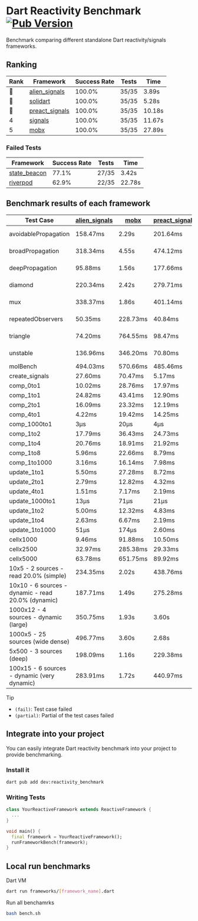 # Dart Reactivity Benchmark [![Pub Version](https://img.shields.io/pub/v/reactivity_benchmark)](https://pub.dev/packages/reactivity_benchmark)

Benchmark comparing different standalone Dart reactivity/signals frameworks.

## Ranking

<!-- ranking start -->
| Rank | Framework | Success Rate | Tests | Time |
|------|-----------|--------------|-------|------|
| 🥇 | [alien_signals](https://github.com/medz/alien-signals-dart) | 100.0% | 35/35 | 3.89s |
| 🥈 | [solidart](https://github.com/nank1ro/solidart) | 100.0% | 35/35 | 5.28s |
| 🥉 | [preact_signals](https://pub.dev/packages/preact_signals) | 100.0% | 35/35 | 10.18s |
| 4 | [signals](https://github.com/rodydavis/signals.dart) | 100.0% | 35/35 | 11.67s |
| 5 | [mobx](https://github.com/mobxjs/mobx.dart) | 100.0% | 35/35 | 27.89s |

<!-- ranking end -->

### **Failed Tests**

<!-- fail start -->
| Framework | Success Rate | Tests | Time |
|-----------|--------------|-------|------|
| [state_beacon](https://github.com/jinyus/dart_beacon) | 77.1% | 27/35 | 3.42s |
| [riverpod](https://github.com/rrousselGit/riverpod) | 62.9% | 22/35 | 22.78s |

<!-- fail end -->

## Benchmark results of each framework

<!-- test-case start -->
| Test Case | [alien_signals](https://github.com/medz/alien-signals-dart) | [mobx](https://github.com/mobxjs/mobx.dart) | [preact_signals](https://pub.dev/packages/preact_signals) | [riverpod](https://github.com/rrousselGit/riverpod) | [signals](https://github.com/rodydavis/signals.dart) | [solidart](https://github.com/nank1ro/solidart) | [state_beacon](https://github.com/jinyus/dart_beacon) |
|---|---|---|---|---|---|---|---|
| avoidablePropagation | 158.47ms | 2.29s | 201.64ms | 1.35s | 208.07ms | 262.23ms | 156.77ms (fail) |
| broadPropagation | 318.34ms | 4.55s | 474.12ms | 82.22ms (fail) | 458.09ms | 455.64ms | 6.73ms (fail) |
| deepPropagation | 95.88ms | 1.56s | 177.66ms | 2.05s (fail) | 165.65ms | 141.89ms | 141.18ms (fail) |
| diamond | 220.34ms | 2.42s | 279.71ms | 2.76s (fail) | 282.10ms | 311.32ms | 195.37ms (fail) |
| mux | 338.37ms | 1.86s | 401.14ms | 572.31ms (fail) | 450.62ms | 394.99ms | 191.33ms (fail) |
| repeatedObservers | 50.35ms | 228.73ms | 40.84ms | 380.79ms (fail) | 44.58ms | 89.24ms | 52.25ms (fail) |
| triangle | 74.20ms | 764.55ms | 98.47ms | 923.56ms (fail) | 103.08ms | 96.20ms | 81.66ms (fail) |
| unstable | 136.96ms | 346.20ms | 70.80ms | 615.21ms (fail) | 79.95ms | 170.22ms | 337.25ms (fail) |
| molBench | 494.03ms | 570.66ms | 485.46ms | 12.21ms | 488.47ms | 493.66ms | 945μs |
| create_signals | 27.60ms | 70.47ms | 5.17ms | 24.73ms | 25.35ms | 52.07ms | 64.20ms |
| comp_0to1 | 10.02ms | 28.76ms | 17.97ms | 14.06ms | 12.05ms | 25.91ms | 54.32ms |
| comp_1to1 | 24.82ms | 43.41ms | 12.90ms | 23.57ms | 28.31ms | 44.38ms | 55.95ms |
| comp_2to1 | 16.09ms | 23.32ms | 12.19ms | 26.99ms | 9.45ms | 21.49ms | 38.06ms |
| comp_4to1 | 4.22ms | 19.42ms | 14.25ms | 4.49ms | 2.11ms | 13.04ms | 16.93ms |
| comp_1000to1 | 3μs | 20μs | 4μs | 4μs | 4μs | 14μs | 42μs |
| comp_1to2 | 17.79ms | 36.43ms | 24.73ms | 12.75ms | 24.15ms | 36.42ms | 45.39ms |
| comp_1to4 | 20.76ms | 18.91ms | 21.92ms | 25.59ms | 9.39ms | 22.51ms | 44.63ms |
| comp_1to8 | 5.96ms | 22.66ms | 8.79ms | 5.15ms | 9.32ms | 23.91ms | 43.07ms |
| comp_1to1000 | 3.16ms | 16.14ms | 7.98ms | 4.67ms | 6.67ms | 15.84ms | 39.00ms |
| update_1to1 | 5.50ms | 27.28ms | 8.72ms | 89.22ms | 8.92ms | 16.34ms | 5.66ms |
| update_2to1 | 2.79ms | 12.82ms | 4.32ms | 43.83ms | 4.51ms | 8.15ms | 2.89ms |
| update_4to1 | 1.51ms | 7.17ms | 2.19ms | 21.92ms | 2.22ms | 4.14ms | 1.46ms |
| update_1000to1 | 13μs | 71μs | 21μs | 180μs | 22μs | 43μs | 14μs |
| update_1to2 | 5.00ms | 12.32ms | 4.83ms | 44.30ms | 4.55ms | 8.30ms | 2.93ms |
| update_1to4 | 2.63ms | 6.67ms | 2.19ms | 21.98ms | 2.21ms | 4.07ms | 1.47ms |
| update_1to1000 | 51μs | 174μs | 2.60ms | 122μs | 43μs | 144μs | 382μs |
| cellx1000 | 9.46ms | 91.88ms | 10.50ms | N/A | 10.02ms | 12.56ms | 5.52ms |
| cellx2500 | 32.97ms | 285.38ms | 29.33ms | N/A | 35.54ms | 49.02ms | 31.25ms |
| cellx5000 | 63.78ms | 651.75ms | 89.92ms | N/A | 77.00ms | 117.73ms | 58.73ms |
| 10x5 - 2 sources - read 20.0% (simple) | 234.35ms | 2.02s | 438.76ms | 2.18s | 514.50ms | 324.49ms | 234.97ms |
| 10x10 - 6 sources - dynamic - read 20.0% (dynamic) | 187.71ms | 1.49s | 275.28ms | 1.46s (partial) | 281.89ms | 222.73ms | 196.97ms |
| 1000x12 - 4 sources - dynamic (large) | 350.75ms | 1.93s | 3.60s | 2.53s (partial) | 4.01s | 446.38ms | 352.28ms |
| 1000x5 - 25 sources (wide dense) | 496.77ms | 3.60s | 2.68s | 4.28s | 3.59s | 824.00ms | 495.72ms |
| 5x500 - 3 sources (deep) | 198.09ms | 1.16s | 229.38ms | 1.45s | 226.83ms | 233.22ms | 206.25ms |
| 100x15 - 6 sources - dynamic (very dynamic) | 283.91ms | 1.72s | 440.97ms | 1.78s (partial) | 481.30ms | 339.61ms | 258.46ms |

<!-- test-case end -->

> [!TIP]
> - `(fail)`: Test case failed
> - `(partial)`: Partial of the test cases failed

## Integrate into your project

You can easily integrate Dart reactivity benchmark into your project to provide benchmarking.

### Install it

```bash
dart pub add dev:reactivity_benchmark
```

### Writing Tests

```dart
class YourReactiveFramework extends ReactiveFramework {
  ...
}

void main() {
  final framework = YourReactiveFramework();
  runFrameworkBench(framework);
}
```

## Local run benchmarks

Dart VM
```bash
dart run frameworks/[framework_name].dart
```

Run all benchamrks
```bash
bash bench.sh
```
